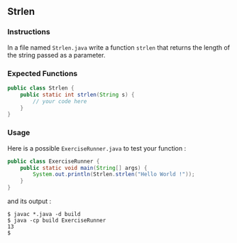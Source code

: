 ## Strlen

### Instructions

In a file named `Strlen.java` write a function `strlen` that returns the length of the string passed as a parameter.

### Expected Functions

```java
public class Strlen {
    public static int strlen(String s) {
        // your code here
    }
}
```

### Usage

Here is a possible `ExerciseRunner.java` to test your function :

```java
public class ExerciseRunner {
    public static void main(String[] args) {
        System.out.println(Strlen.strlen("Hello World !"));
    }
}
```

and its output :

```shell
$ javac *.java -d build
$ java -cp build ExerciseRunner
13
$
```
